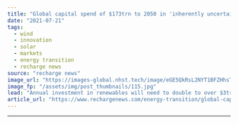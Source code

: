 ```yaml
---
title: "Global capital spend of $173trn to 2050 in 'inherently uncertain' transition to net zero -  BNEF"
date: "2021-07-21"
tags: 
  - wind
  - innovation
  - solar
  - markets
  - energy transition
  - recharge news
source: "recharge news"
image_url: "https://images-global.nhst.tech/image/eGE5QkRsL2NYT1BFZHhsTnJsQ1RKZk5oYWFZdWpKZnZnQzMvWDhyeHM2bz0=/nhst/binary/695bc172a8b5bd4007d72479bbe0fce1"
image_fp: "/assets/img/post_thumbnails/115.jpg"
lead: "Annual investment in renewables will need to double to over $3trn a year if world is to get on track for Paris climate action targets, analyst's latest New Energy Outlook finds"
article_url: "https://www.rechargenews.com/energy-transition/global-capital-spend-of-173trn-to-2050-in-inherently-uncertain-transition-to-net-zero-bnef/2-1-1042701"
---
```


---
